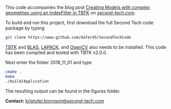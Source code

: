 This code accompanies the blog post [Creating Models with complex geometries using an IndexFilter in TBTK](http://second-tech.com/wordpress/index.php/2018/11/01/creating-models-with-complex-geometries-using-an-indexfilter-in-tbtk/) on [second-tech.com](http://www.second-tech.com/wordpress).

To build and run this project, first download the full Second Tech code package by typing
```bash
git clone https://www.github.com/dafer45/SecondTechCode
```
[TBTK](https://github.com/dafer45/TBTK) and [BLAS](http://www.netlib.org/blas/), [LAPACK](http://www.netlib.org/lapack/), and [OpenCV](https://opencv.org/) also needs to be installed. This code has been compiled and tested with TBTK v2.0.0.

Next enter the folder 2018_11_01 and type
```bash
cmake .
make
./build/Application
```

The resulting output can be found in the figures folder.

<b>Contact:</b> kristofer.bjornson@second-tech.com
